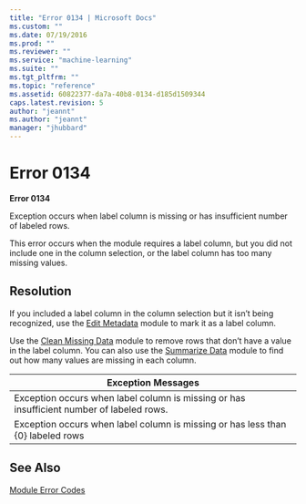 ```yaml
---
title: "Error 0134 | Microsoft Docs"
ms.custom: ""
ms.date: 07/19/2016
ms.prod: ""
ms.reviewer: ""
ms.service: "machine-learning"
ms.suite: ""
ms.tgt_pltfrm: ""
ms.topic: "reference"
ms.assetid: 60822377-da7a-40b8-0134-d185d1509344
caps.latest.revision: 5
author: "jeannt"
ms.author: "jeannt"
manager: "jhubbard"
---
```

# Error 0134
**Error 0134**  
  
 Exception occurs when label column is missing or has insufficient number of labeled rows.  
  
 This error occurs when the module requires a label column, but you did not include one in the column selection, or the label column has too many missing values.  
  
## Resolution  
 If you included a label column in the column selection but it isn’t being recognized, use the [Edit Metadata](edit-metadata.md) module to mark it as a label column.  
  
 Use the [Clean Missing Data](clean-missing-data.md) module to remove rows that don’t have a value in the label column. You can also use the [Summarize Data](summarize-data.md) module to find out how many values are missing in each column.  
  
|Exception Messages|  
|------------------------|  
|Exception occurs when label column is missing or has insufficient number of labeled rows.|  
|Exception occurs when label column is missing or has less than {0} labeled rows|  
  
## See Also  
 [Module Error Codes](machine-learning-module-error-codes.md)